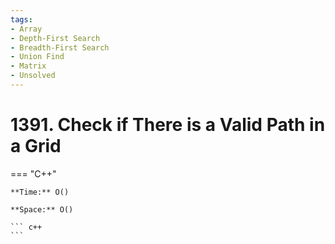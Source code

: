 ```yaml
---
tags:
- Array
- Depth-First Search
- Breadth-First Search
- Union Find
- Matrix
- Unsolved
---
```



# 1391. Check if There is a Valid Path in a Grid

=== "C++"

    **Time:** O()

    **Space:** O()

    ``` c++
    ```